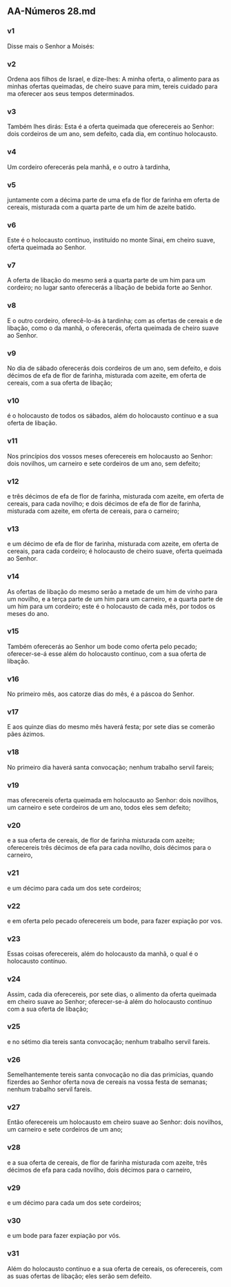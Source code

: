 ## AA-Números 28.md
### v1
 Disse mais o Senhor a Moisés:
### v2
 Ordena aos filhos de Israel, e dize-lhes: A minha oferta, o alimento para as minhas ofertas queimadas, de cheiro suave para mim, tereis cuidado para ma oferecer aos seus tempos determinados.
### v3
 Também lhes dirás: Esta é a oferta queimada que oferecereis ao Senhor: dois cordeiros de um ano, sem defeito, cada dia, em contínuo holocausto.
### v4
 Um cordeiro oferecerás pela manhã, e o outro à tardinha,
### v5
 juntamente com a décima parte de uma efa de flor de farinha em oferta de cereais, misturada com a quarta parte de um him de azeite batido.
### v6
 Este é o holocausto contínuo, instituído no monte Sinai, em cheiro suave, oferta queimada ao Senhor.
### v7
 A oferta de libação do mesmo será a quarta parte de um him para um cordeiro; no lugar santo oferecerás a libação de bebida forte ao Senhor.
### v8
 E o outro cordeiro, oferecê-lo-ás à tardinha; com as ofertas de cereais e de libação, como o da manhã, o oferecerás, oferta queimada de cheiro suave ao Senhor.
### v9
 No dia de sábado oferecerás dois cordeiros de um ano, sem defeito, e dois décimos de efa de flor de farinha, misturada com azeite, em oferta de cereais, com a sua oferta de libação;
### v10
 é o holocausto de todos os sábados, além do holocausto contínuo e a sua oferta de libação.
### v11
 Nos princípios dos vossos meses oferecereis em holocausto ao Senhor: dois novilhos, um carneiro e sete cordeiros de um ano, sem defeito;
### v12
 e três décimos de efa de flor de farinha, misturada com azeite, em oferta de cereais, para cada novilho; e dois décimos de efa de flor de farinha, misturada com azeite, em oferta de cereais, para o carneiro;
### v13
 e um décimo de efa de flor de farinha, misturada com azeite, em oferta de cereais, para cada cordeiro; é holocausto de cheiro suave, oferta queimada ao Senhor.
### v14
 As ofertas de libação do mesmo serão a metade de um him de vinho para um novilho, e a terça parte de um him para um carneiro, e a quarta parte de um him para um cordeiro; este é o holocausto de cada mês, por todos os meses do ano.
### v15
 Também oferecerás ao Senhor um bode como oferta pelo pecado; oferecer-se-á esse além do holocausto contínuo, com a sua oferta de libação.
### v16
 No primeiro mês, aos catorze dias do mês, é a páscoa do Senhor.
### v17
 E aos quinze dias do mesmo mês haverá festa; por sete dias se comerão pães ázimos.
### v18
 No primeiro dia haverá santa convocação; nenhum trabalho servil fareis;
### v19
 mas oferecereis oferta queimada em holocausto ao Senhor: dois novilhos, um carneiro e sete cordeiros de um ano, todos eles sem defeito;
### v20
 e a sua oferta de cereais, de flor de farinha misturada com azeite; oferecereis três décimos de efa para cada novilho, dois décimos para o carneiro,
### v21
 e um décimo para cada um dos sete cordeiros;
### v22
 e em oferta pelo pecado oferecereis um bode, para fazer expiação por vos.
### v23
 Essas coisas oferecereis, além do holocausto da manhã, o qual é o holocausto contínuo.
### v24
 Assim, cada dia oferecereis, por sete dias, o alimento da oferta queimada em cheiro suave ao Senhor; oferecer-se-á além do holocausto contínuo com a sua oferta de libação;
### v25
 e no sétimo dia tereis santa convocação; nenhum trabalho servil fareis.
### v26
 Semelhantemente tereis santa convocação no dia das primícias, quando fizerdes ao Senhor oferta nova de cereais na vossa festa de semanas; nenhum trabalho servil fareis.
### v27
 Então oferecereis um holocausto em cheiro suave ao Senhor: dois novilhos, um carneiro e sete cordeiros de um ano;
### v28
 e a sua oferta de cereais, de flor de farinha misturada com azeite, três décimos de efa para cada novilho, dois décimos para o carneiro,
### v29
 e um décimo para cada um dos sete cordeiros;
### v30
 e um bode para fazer expiação por vós.
### v31
 Além do holocausto contínuo e a sua oferta de cereais, os oferecereis, com as suas ofertas de libação; eles serão sem defeito.
